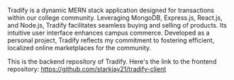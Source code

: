 Tradify is a dynamic MERN stack application designed for transactions within our college community. Leveraging MongoDB, Express.js, React.js, and Node.js, Tradify facilitates seamless buying and selling of products. Its intuitive user interface enhances campus commerce. 
Developed as a personal project, Tradify reflects my commitment to fostering efficient, localized online marketplaces for the community.

This is the backend repository of Tradify. Here's the link to the frontend repository: https://github.com/starkjay21/tradify-client
